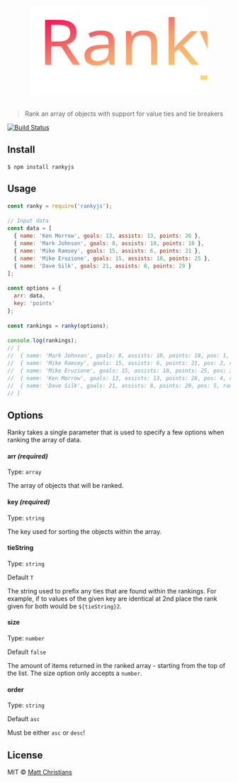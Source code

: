 <div align="center">
  <br>
  <br>
  <img width="400" height="200" src="media/ranky.svg" alt="Ranky">
  <br>
  <br>
</div>

> Rank an array of objects with support for value ties and tie breakers

[![Build Status](https://travis-ci.org/mdchristians/ranky.svg?branch=master)](https://travis-ci.org/mdchristians/ranky)

## Install

```
$ npm install rankyjs
```

## Usage

```js
const ranky = require('rankyjs');

// Input data
const data = [
  { name: 'Ken Morrow', goals: 13, assists: 13, points: 26 },
  { name: 'Mark Johnson', goals: 8, assists: 10, points: 18 },
  { name: 'Mike Ramsey', goals: 15, assists: 6, points: 21 },
  { name: 'Mike Eruzione', goals: 15, assists: 10, points: 25 },
  { name: 'Dave Silk', goals: 21, assists: 8, points: 29 }
];

const options = {
  arr: data,
  key: 'points'
};

const rankings = ranky(options);

console.log(rankings);
// [
//  { name: 'Mark Johnson', goals: 8, assists: 10, points: 18, pos: 1, rank: 1 },
//  { name: 'Mike Ramsey', goals: 15, assists: 6, points: 21, pos: 2, rank: 2 },
//  { name: 'Mike Eruzione', goals: 15, assists: 10, points: 25, pos: 3, rank: 3 },
//  { name: 'Ken Morrow', goals: 13, assists: 13, points: 26, pos: 4, rank: 4 },
//  { name: 'Dave Silk', goals: 21, assists: 8, points: 29, pos: 5, rank: 5 }
// ]
```

## Options

Ranky takes a single parameter that is used to specify a few options when ranking the array of data.

#### arr _(required)_

Type: `array`

The array of objects that will be ranked.

#### key _(required)_

Type: `string`

The key used for sorting the objects within the array.

#### tieString

Type: `string`

Default `T`

The string used to prefix any ties that are found within the rankings. For example, if to values of the given key are identical at 2nd place the rank given for both would be `${tieString}2`.

#### size

Type: `number`

Default `false`

The amount of items returned in the ranked array - starting from the top of the list. The size option only accepts a `number`.

#### order

Type: `string`

Default `asc`

Must be either `asc` or `desc`!

## License

MIT © [Matt Christians](https://matt.tc)
